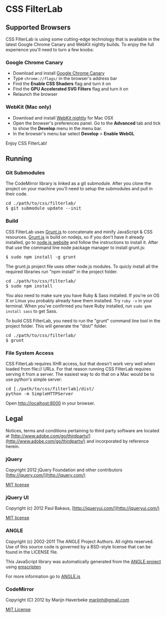 CSS FilterLab
=====

Supported Browsers
-----

CSS FilterLab is using some cutting-edge technology that is available in the latest Google Chrome Canary and WebKit nightly builds. To enjoy the full experience you'll need to turn a few knobs:

### Google Chrome Canary
- Download and install [Google Chrome Canary](https://tools.google.com/dlpage/chromesxs)
- Type `chrome://flags/` in the browser's address bar
- Find the **Enable CSS Shaders** flag and turn it on
- Find the **GPU Accelerated SVG Filters** flag and turn it on
- Relaunch the browser

### WebKit (Mac only)
- Download and install [WebKit nightly](http://nightly.webkit.org/) for Mac OSX
- Open the browser's preferences panel. Go to the **Advanced** tab and tick to show the **Develop** menu in the menu bar.
- In the browser's menu bar select **Develop** > **Enable WebGL**

Enjoy CSS FilterLab!

Running
-----

### Git Submodules

The CodeMirror library is linked as a git submodule.
After you clone the project on your machine you'll need to setup the submodules and pull in their code.

<pre>
cd ./path/to/css/filterlab/
$ git submodule update --init
</pre>

### Build

CSS FilterLab uses [Grunt.js](http://gruntjs.com/) to concatenate and minify JavaScript & CSS resources. [Grunt.js](http://gruntjs.com/) is build on nodejs, so if you don't have it already installed, go to [node.js website](http://nodejs.org/) and follow the instructions to install it. After that use the command line node package manager to install grunt.js:

<pre>
$ sudo npm install -g grunt
</pre>

The grunt.js project file uses other node.js modules. To quicly install all the required libraries run "npm install" in the project folder.

<pre>
cd ./path/to/css/filterlab/
$ sudo npm install
</pre>

You also need to make sure you have Ruby & Sass installed.  If you're on OS X or Linux you probably already have them installed.  Try <code>ruby -v</code> in your terminal.  When you've confirmed you have Ruby installed, run <code>sudo gem install sass</code> to get Sass.

To build CSS FilterLab, you need to run the "grunt" command line tool in the project folder. This will generate the "dist/" folder.

<pre>
cd ./path/to/css/filterlab/
$ grunt
</pre>

### File System Access

CSS FilterLab requires XHR access, but that doesn't work very well when loaded from file:// URLs. For that reason running CSS FilterLab requires serving it from a server. The easiest way to do that on a Mac would be to use python's simple server:

<pre>
cd [./path/to/css/filterlab]/dist/
python -m SimpleHTTPServer
</pre>

Open [http://localhost:8000](http://localhost:8000) in your browser.

Legal
----

Notices, terms and conditions pertaining to third party software are located at [http://www.adobe.com/go/thirdparty/](http://www.adobe.com/go/thirdparty/) and incorporated by reference herein.

### jQuery

Copyright 2012 jQuery Foundation and other contributors [http://jquery.com/](http://jquery.com/)

[MIT license](https://github.com/jquery/jquery/blob/master/MIT-LICENSE.txt)

### jQuery UI

Copyright (c) 2012 Paul Bakaus, [http://jqueryui.com/](http://jqueryui.com/)

[MIT license](http://jquery-ui.googlecode.com/svn/tags/latest/MIT-LICENSE.txt)

### ANGLE

Copyright (c) 2002-2011 The ANGLE Project Authors. All rights reserved.
Use of this source code is governed by a BSD-style license that can be
found in the LICENSE file.

This JavaScript library was automatically generated from the [ANGLE project](http://code.google.com/p/angleproject/) 
using [emscripten](https://github.com/kripken/emscripten)
 
For more information go to [ANGLE.js](https://github.com/adobe/angle.js)

### CodeMirror

Copyright (C) 2012 by Marijn Haverbeke <marijnh@gmail.com>

[MIT License](http://codemirror.net/LICENSE)
